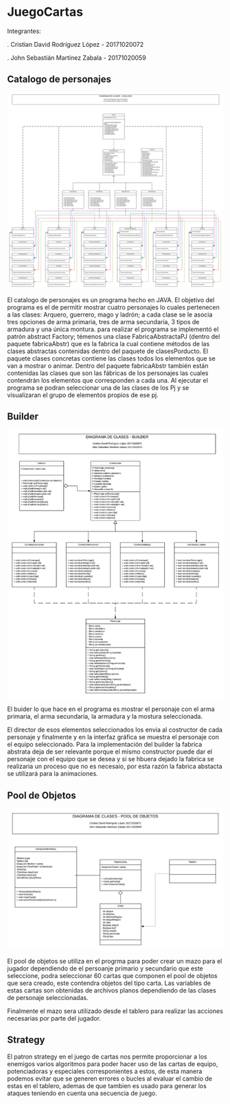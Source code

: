 # JuegoCartas

Integrantes: 

. Cristian David Rodríguez López - 20171020072  

. John Sebastián Martínez Zabala - 20171020059 

## Catalogo de personajes

![catalogo](https://github.com/cristianrodriguez05/CatalogoPJAnimado/blob/master/diagramas/Diagrama%20general.png)

El catalogo de personajes es un programa hecho en JAVA. El objetivo del programa es el de permitir mostrar cuatro personajes lo cuales pertenecen a las clases: Arquero, guerrero, mago y ladrón; a cada clase se le asocia tres opciones de arma primaria, tres de arma secundaria, 3 tipos de armadura y una única montura.
para realizar el programa se implementó el patrón abstract Factory; témenos una clase FabricaAbstractaPJ (dentro del paquete fabricaAbstr) que es la fabrica la cual contiene métodos de las clases abstractas contenidas dentro del paquete de clasesPorducto. 
El paquete clases concretas contiene las clases todos los elementos que se van a mostrar o   animar. 
Dentro del paquete fabricaAbstr también están contenidas las clases que son las fábricas de los personajes las cuales contendrán los elementos que corresponden a cada una. 
Al ejecutar el programa se podran seleccionar una de las clases de los Pj y se visualizaran el grupo de elementos propios de ese pj. 

## Builder

![builder](https://github.com/cristianrodriguez05/CatalogoPJAnimado/blob/master/diagramas/builder.png)

El buider lo que hace en el programa es mostrar el personaje con el arma primaria, el arma secundaria, la armadura y la mostura seleccionada. 

El director de esos elementos seleccionados los envia al costructor de cada personaje y finalmente y en la interfaz gráfica se muestra el personaje con el equipo seleccionado.
Para la implementación del builder la fabrica abstrata deja de ser relevante porque el mismo constructor puede dar el personaje con el equipo que se desea y si se hbuera dejado la fabrica se realizaria un proceso que no es necesaio, por esta razón la fabrica abstacta se utilizará para la animaciones. 

## Pool de Objetos

![pool](https://github.com/cristianrodriguez05/juego_cartas/blob/master/diagramas/pool%20de%20objetos.png)

El pool de objetos se utiliza en el progrma para poder crear un mazo para el jugador dependiendo de el persoanje primario y secundario que este seleccione, podra seleccionar 60 cartas que componen el pool de objetos que sera creado, este contendra objetos del tipo carta. Las variables de estas cartas son obtenidas de archivos planos dependiendo de las clases de personaje seleccionadas.

Finalmente el mazo sera utilizado desde el tablero para realizar las acciones necesarias por parte del jugador.

## Strategy

El patron strategy en el juego de cartas nos permite proporcionar a los enemigos varios algoritmos para poder hacer uso de las cartas de equipo, potenciadoras y especiales corresponientes a estos, de esta manera podemos evitar que se generen errores o bucles al evaluar el cambio de estas en el tablero, ademas de que tambien es usado para generar los ataques teniendo en cuenta una secuencia de juego.
